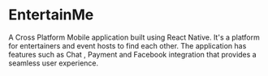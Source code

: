 # EntertainMe
A Cross Platform Mobile application built using React Native. It's a platform for entertainers and event hosts to find each other. The application has features such as Chat , Payment and Facebook integration that provides a seamless user experience.
